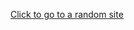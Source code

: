 <a href="javascript:openSite()">Click to go to a random site</a>
<script>
function openSite() {
var links = [
              "https://forms.gle/y7ZCYTBoQXMmQTXw5",
              "https://forms.gle/hok5Y4XkqZgi9fte9"]

            openSite = function() {
              // get a random number between 0 and the number of links
              var randIdx = Math.random() * links.length;
              // round it, so it can be used as array index
              randIdx = parseInt(randIdx, 10);
              // construct the link to be opened
              var link = 'http://' + links[randIdx];
              };
              
    return link;
    
    document.getElementById("link").innerHTML = openSite();
}
</script>
